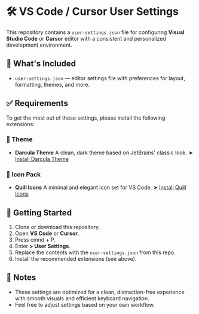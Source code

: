 # 🛠 VS Code / Cursor User Settings

This repository contains a `user-settings.json` file for configuring **Visual Studio Code** or **Cursor** editor with a consistent and personalized development environment.

## 📂 What's Included

* `user-settings.json` — editor settings file with preferences for layout, formatting, themes, and more.

## ✅ Requirements

To get the most out of these settings, please install the following extensions:

### 🎨 Theme

* **Darcula Theme**
  A clean, dark theme based on JetBrains' classic look.
  ➤ [Install Darcula Theme](https://marketplace.visualstudio.com/items?itemName=rokoroku.vscode-theme-darcula)

### 🧩 Icon Pack

* **Quill Icons**
  A minimal and elegant icon set for VS Code.
  ➤ [Install Quill Icons](https://marketplace.visualstudio.com/items?itemName=cdonohue.quill-icons)

## 🚀 Getting Started

1. Clone or download this repository.
2. Open **VS Code** or **Cursor**.
3. Press cmnd + P.
4. Enter **> User Settings**.
5. Replace the contents with the `user-settings.json` from this repo.
6. Install the recommended extensions (see above).

## 📝 Notes

* These settings are optimized for a clean, distraction-free experience with smooth visuals and efficient keyboard navigation.
* Feel free to adjust settings based on your own workflow.
